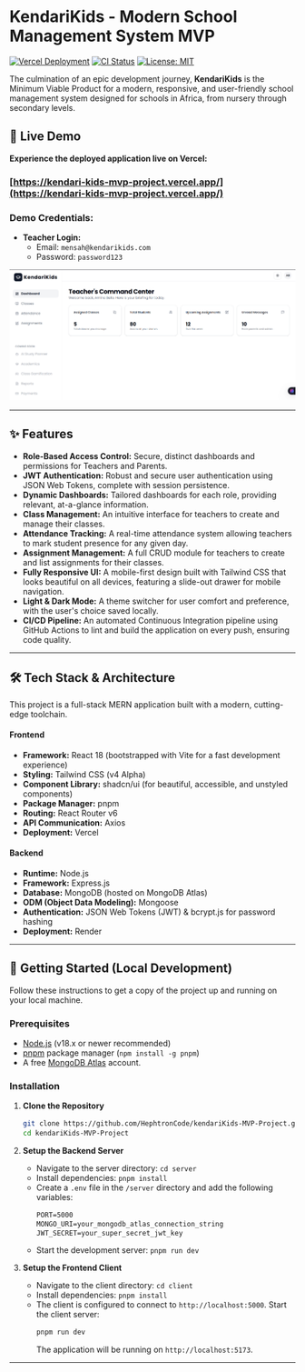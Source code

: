 # KendariKids - Modern School Management System MVP

[![Vercel Deployment](https://vercel.com/button)](https://kendari-kids-mvp-project.vercel.app/)
[![CI Status](https://github.com/HephtronCode/kendariKids-MVP-Project/actions/workflows/ci.yml/badge.svg)](https://github.com/HephtronCode/kendariKids-MVP-Project/actions)
[![License: MIT](https://img.shields.io/badge/License-MIT-yellow.svg)](https://opensource.org/licenses/MIT)

The culmination of an epic development journey, **KendariKids** is the Minimum Viable Product for a modern, responsive, and user-friendly school management system designed for schools in Africa, from nursery through secondary levels.

## 🚀 Live Demo

**Experience the deployed application live on Vercel:**

### **[https://kendari-kids-mvp-project.vercel.app/](https://kendari-kids-mvp-project.vercel.app/)**

### **Demo Credentials:**

- **Teacher Login:**
  - Email: `mensah@kendarikids.com`
  - Password: `password123`

![KendariKids Demo](./readme-assets/demo.png)

---

## ✨ Features

- **Role-Based Access Control:** Secure, distinct dashboards and permissions for Teachers and Parents.
- **JWT Authentication:** Robust and secure user authentication using JSON Web Tokens, complete with session persistence.
- **Dynamic Dashboards:** Tailored dashboards for each role, providing relevant, at-a-glance information.
- **Class Management:** An intuitive interface for teachers to create and manage their classes.
- **Attendance Tracking:** A real-time attendance system allowing teachers to mark student presence for any given day.
- **Assignment Management:** A full CRUD module for teachers to create and list assignments for their classes.
- **Fully Responsive UI:** A mobile-first design built with Tailwind CSS that looks beautiful on all devices, featuring a slide-out drawer for mobile navigation.
- **Light & Dark Mode:** A theme switcher for user comfort and preference, with the user's choice saved locally.
- **CI/CD Pipeline:** An automated Continuous Integration pipeline using GitHub Actions to lint and build the application on every push, ensuring code quality.

---

## 🛠️ Tech Stack & Architecture

This project is a full-stack MERN application built with a modern, cutting-edge toolchain.

#### Frontend

- **Framework:** React 18 (bootstrapped with Vite for a fast development experience)
- **Styling:** Tailwind CSS (v4 Alpha)
- **Component Library:** shadcn/ui (for beautiful, accessible, and unstyled components)
- **Package Manager:** pnpm
- **Routing:** React Router v6
- **API Communication:** Axios
- **Deployment:** Vercel

#### Backend

- **Runtime:** Node.js
- **Framework:** Express.js
- **Database:** MongoDB (hosted on MongoDB Atlas)
- **ODM (Object Data Modeling):** Mongoose
- **Authentication:** JSON Web Tokens (JWT) & bcrypt.js for password hashing
- **Deployment:** Render

---

## 🚀 Getting Started (Local Development)

Follow these instructions to get a copy of the project up and running on your local machine.

### Prerequisites

- [Node.js](https://nodejs.org/) (v18.x or newer recommended)
- [pnpm](https://pnpm.io/installation) package manager (`npm install -g pnpm`)
- A free [MongoDB Atlas](https://www.mongodb.com/cloud/atlas/register) account.

### Installation

1.  **Clone the Repository**

    ```bash
    git clone https://github.com/HephtronCode/kendariKids-MVP-Project.git
    cd kendariKids-MVP-Project
    ```

2.  **Setup the Backend Server**

    - Navigate to the server directory: `cd server`
    - Install dependencies: `pnpm install`
    - Create a `.env` file in the `/server` directory and add the following variables:
      ```env
      PORT=5000
      MONGO_URI=your_mongodb_atlas_connection_string
      JWT_SECRET=your_super_secret_jwt_key
      ```
    - Start the development server: `pnpm run dev`

3.  **Setup the Frontend Client**
    - Navigate to the client directory: `cd client`
    - Install dependencies: `pnpm install`
    - The client is configured to connect to `http://localhost:5000`. Start the client server:
      ```bash
      pnpm run dev
      ```
      The application will be running on `http://localhost:5173`.

---
